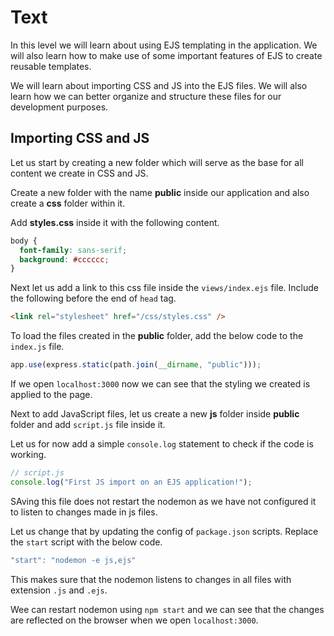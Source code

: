 # Text 

In this level we will learn about using EJS templating in the application. We will also learn how to make use of some important features of EJS to create reusable templates.

We will learn about importing CSS and JS into the EJS files. We will also learn how we can better organize and structure these files for our development purposes.

## Importing CSS and JS

Let us start by creating a new folder which will serve as the base for all content we create in CSS and JS. 

Create a new folder with the name **public** inside our application and also create a **css** folder within it.

Add **styles.css** inside it with the following content.

```css
body {
  font-family: sans-serif;
  background: #cccccc;
}
```

Next let us add a link to this css file inside the `views/index.ejs` file. Include the following before the end of `head` tag.

```html
<link rel="stylesheet" href="/css/styles.css" />
```

To load the files created in the **public** folder, add the below code to the `index.js` file.

```js
app.use(express.static(path.join(__dirname, "public")));
```

If we open `localhost:3000` now we can see that the styling we created is applied to the page.

Next to add JavaScript files, let us create a new **js** folder inside **public** folder and add `script.js` file inside it.

Let us for now add a simple `console.log` statement to check if the code is working.

```js
// script.js
console.log("First JS import on an EJS application!");
```

SAving this file does not restart the nodemon as we have not configured it to listen to changes made in js files.

Let us change that by updating the config of `package.json` scripts. Replace the `start` script with the below code.

```js
"start": "nodemon -e js,ejs"
```

This makes sure that the nodemon listens to changes in all files with extension `.js` and `.ejs`.

Wee can restart nodemon using `npm start` and we can see that the changes are reflected on the browser when we open `localhost:3000`.









